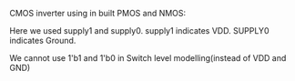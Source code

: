 CMOS inverter using in built PMOS and NMOS:

Here we used supply1 and supply0.
supply1 indicates VDD.
SUPPLY0 indicates Ground.

We cannot use 1'b1 and 1'b0 in Switch level modelling(instead of VDD and GND)